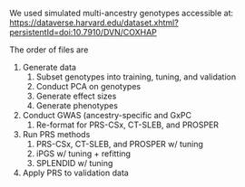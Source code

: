 We used simulated multi-ancestry genotypes accessible at: https://dataverse.harvard.edu/dataset.xhtml?persistentId=doi:10.7910/DVN/COXHAP

The order of files are
1) Generate data
   1) Subset genotypes into training, tuning, and validation
   2) Conduct PCA on genotypes
   3) Generate effect sizes
   4) Generate phenotypes
6) Conduct GWAS (ancestry-specific and GxPC
   1) Re-format for PRS-CSx, CT-SLEB, and PROSPER
7) Run PRS methods
   1) PRS-CSx, CT-SLEB, and PROSPER w/ tuning
   2) iPGS w/ tuning + refitting
   3) SPLENDID w/ tuning
8) Apply PRS to validation data
